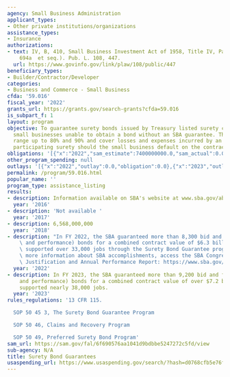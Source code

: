 ```yaml
---
agency: Small Business Administration
applicant_types:
- Other private institutions/organizations
assistance_types:
- Insurance
authorizations:
- text: IV, B, 410, Small Business Investment Act of 1958, Title IV, Part B (15 U.S.C.
    694a  et seq.). Pub. L. 108, 447.
  url: https://www.govinfo.gov/link/plaw/108/public/447
beneficiary_types:
- Builder/Contractor/Developer
categories:
- Business and Commerce - Small Business
cfda: '59.016'
fiscal_year: '2022'
grants_url: https://grants.gov/search-grants?cfda=59.016
is_subpart_f: 1
layout: program
objective: To guarantee surety bonds issued by Treasury listed surety companies for
  small businesses unable to obtain a bond without an SBA guarantee. The guarantees
  range up to 80% and 90% and cover losses and expenses incurred by an SBA approved
  participating surety should the small business default on the contract.
obligations: '[{"x":"2022","sam_estimate":7400000000.0,"sam_actual":0.0,"usa_spending_actual":0.0},{"x":"2023","sam_estimate":0.0,"sam_actual":2333000000.0,"usa_spending_actual":0.0},{"x":"2024","sam_estimate":6000000000.0,"sam_actual":0.0,"usa_spending_actual":0.0}]'
other_program_spending: null
outlays: '[{"x":"2022","outlay":0.0,"obligation":0.0},{"x":"2023","outlay":0.0,"obligation":0.0},{"x":"2024","outlay":0.0,"obligation":0.0}]'
permalink: /program/59.016.html
popular_name: ''
program_type: assistance_listing
results:
- description: Information available on SBA's website at www.sba.gov/about-sba/sba-performance
  year: '2016'
- description: 'Not available '
  year: '2017'
- description: 6,568,000,000
  year: '2018'
- description: "In FY 2022, the SBA guaranteed more than 8,300 bid and final (payment\
    \ and performance) bonds for a combined contract value of $6.3 billion, which\
    \ supported over 33,000 jobs through the Surety Bond Guarantee program. \n\nFor\
    \ more information about SBA accomplishments, access the SBA Congressional Budget\
    \ Justification and Annual Performance Report: https://www.sba.gov/document/report-congressional-budget-justification-annual-performance-report"
  year: '2022'
- description: In FY 2023, the SBA guaranteed more than 9,200 bid and final (payment
    and performance) bonds for a combined contract value of over $7.2 billion, which
    supported nearly 38,000 jobs.
  year: '2023'
rules_regulations: '13 CFR 115.

  SOP 50 45 3, The Surety Bond Guarantee Program

  SOP 50 46, Claims and Recovery Program

  SOP 50 49, Preferred Surety Bond Program'
sam_url: https://sam.gov/fal/6f690576aa1041d9bdbbe5247272c5fd/view
sub-agency: N/A
title: Surety Bond Guarantees
usaspending_url: https://www.usaspending.gov/search/?hash=d0768cfb5e76f311b351e273b7ef0872
---
```

